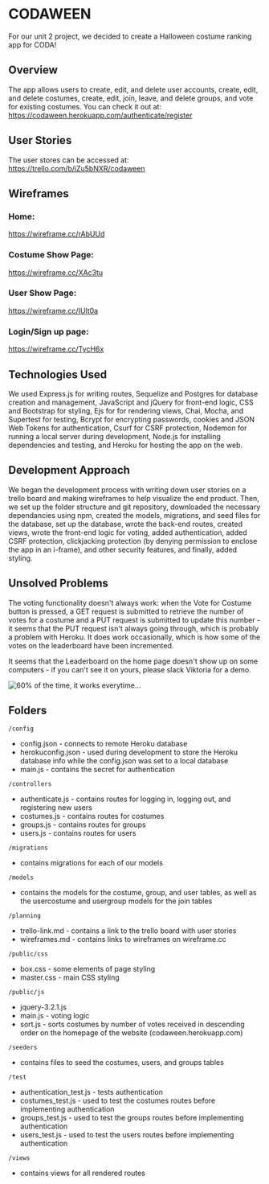 # CODAWEEN

For our unit 2 project, we decided to create a Halloween costume ranking app for CODA!

## Overview

The app allows users to create, edit, and delete user accounts, create, edit, and delete costumes, create, edit, join, leave, and delete groups, and vote for existing costumes. You can check it out at: https://codaween.herokuapp.com/authenticate/register

## User Stories

The user stores can be accessed at: https://trello.com/b/iZu5bNXR/codaween

## Wireframes 

### Home: 

https://wireframe.cc/rAbUUd

### Costume Show Page: 

https://wireframe.cc/XAc3tu

### User Show Page: 

https://wireframe.cc/IUlt0a

### Login/Sign up page: 

https://wireframe.cc/TycH6x

## Technologies Used

We used Express.js for writing routes, Sequelize and Postgres for database creation and management, JavaScript and jQuery for front-end logic, CSS and Bootstrap for styling, Ejs for for rendering views, Chai, Mocha, and Supertest for testing, Bcrypt for encrypting passwords, cookies and JSON Web Tokens for authentication, Csurf for CSRF protection, Nodemon for running a local server during development, Node.js for installing dependencies and testing, and Heroku for hosting the app on the web. 

## Development Approach

We began the development process with writing down user stories on a trello board and making wireframes to help visualize the end product. Then, we set up the folder structure and git repository, downloaded the necessary dependancies using npm, created the models, migrations, and seed files for the database, set up the database, wrote the back-end routes, created views, wrote the front-end logic for voting, added authentication, added CSRF protection, clickjacking protection (by denying permission to enclose the app in an i-frame), and other security features, and finally, added styling. 

## Unsolved Problems

The voting functionality doesn't always work: when the Vote for Costume button is pressed, a GET request is submitted to retrieve the number of votes for a costume and a PUT request is submitted to update this number - it seems that the PUT request isn't always going through, which is probably a problem with Heroku. It does work occasionally, which is how some of the votes on the leaderboard have been incremented. 
  
It seems that the Leaderboard on the home page doesn't show up on some computers - if you can't see it on yours, please slack Viktoria for a demo. 

![60% of the time, it works everytime...](http://e.lvme.me/nzu2igx.jpg)

## Folders

``` 
/config 
```
  * config.json - connects to remote Heroku database
  * herokuconfig.json - used during development to store the Heroku database info while the config.json was set to a local database
  * main.js - contains the secret for authentication

```
/controllers
```
  * authenticate.js - contains routes for logging in, logging out, and registering new users
  * costumes.js - contains routes for costumes
  * groups.js - contains routes for groups
  * users.js - contains routes for users

```
/migrations
```
  * contains migrations for each of our models
  
```
/models
```
  * contains the models for the costume, group, and user tables, as well as the usercostume and usergroup models for the join tables

```
/planning
```
  * trello-link.md - contains a link to the trello board with user stories
  * wireframes.md - contains links to wireframes on wireframe.cc

```
/public/css
```
  * box.css - some elements of page styling
  * master.css - main CSS styling
  
``` 
/public/js
```
  * jquery-3.2.1.js
  * main.js - voting logic
  * sort.js - sorts costumes by number of votes received in descending order on the homepage of the website (codaween.herokuapp.com)
 
```
/seeders
```
  * contains files to seed the costumes, users, and groups tables 
  
```
/test
```
  * authentication_test.js - tests authentication
  * costumes_test.js - used to test the costumes routes before implementing authentication 
  * groups_test.js - used to test the groups routes before implementing authentication
  * users_test.js - used to test the users routes before implementing authentication

```
/views
```
  * contains views for all rendered routes



